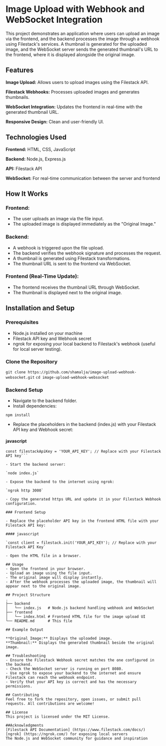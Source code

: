 # Image Upload with Webhook and WebSocket Integration #

This project demonstrates an application where users can upload an image via the frontend, and the backend processes the image through a webhook using Filestack's services. A thumbnail is generated for the uploaded image, and the WebSocket server sends the generated thumbnail's URL to the frontend, where it is displayed alongside the original image.

## Features

**Image Upload:** Allows users to upload images using the Filestack API.

**Filestack Webhooks:** Processes uploaded images and generates thumbnails.

**WebSocket Integration:** Updates the frontend in real-time with the generated thumbnail URL.

**Responsive Design:** Clean and user-friendly UI.

## Technologies Used

**Frontend:** HTML, CSS, JavaScript

**Backend:** Node.js, Express.js

**API:** Filestack API

**WebSocket:** For real-time communication between the server and frontend

## How It Works

### Frontend:

- The user uploads an image via the file input.
- The uploaded image is displayed immediately as the "Original Image."

### Backend:

- A webhook is triggered upon the file upload.
- The backend verifies the webhook signature and processes the request.
- A thumbnail is generated using Filestack transformations.
- The thumbnail URL is sent to the frontend via WebSocket.

### Frontend (Real-Time Update):

- The frontend receives the thumbnail URL through WebSocket.
- The thumbnail is displayed next to the original image.

## Installation and Setup

### Prerequisites

- Node.js installed on your machine
- Filestack API key and Webhook secret
- ngrok for exposing your local backend to Filestack's webhook (useful for local server testing).
  
### Clone the Repository

`git clone https://github.com/shamalja/image-upload-webhook-websocket.git`
`cd image-upload-webhook-websocket`

### Backend Setup

- Navigate to the backend folder.
- Install dependencies:

`npm install`

- Replace the placeholders in the backend (index.js) with your Filestack API key and Webhook secret:

#### javascript

```const secret = 'YOUR_WEBHOOK_SECRET'; // Replace with your Filestack webhook secret
const filestackApiKey = 'YOUR_API_KEY'; // Replace with your Filestack API key```

- Start the backend server:

`node index.js`

- Expose the backend to the internet using ngrok:

`ngrok http 3000`

- Copy the generated https URL and update it in your Filestack Webhook configuration.

### Frontend Setup

- Replace the placeholder API key in the frontend HTML file with your Filestack API key:

#### javascript

`const client = filestack.init('YOUR_API_KEY'); // Replace with your Filestack API Key`

- Open the HTML file in a browser.

## Usage
- Open the frontend in your browser.
- Upload an image using the file input.
- The original image will display instantly.
- After the webhook processes the uploaded image, the thumbnail will appear next to the original image.

## Project Structure
.
├── backend
│   └── index.js   # Node.js backend handling webhook and WebSocket
├── frontend
│   └── index.html # Frontend HTML file for the image upload UI
└── README.md      # This file

## Example Output

**Original Image:** Displays the uploaded image.
**Thumbnail:** Displays the generated thumbnail beside the original image.

## Troubleshooting
- Ensure the Filestack Webhook secret matches the one configured in the backend.
- Check the WebSocket server is running on port 8080.
- Use ngrok to expose your backend to the internet and ensure Filestack can reach the webhook endpoint.
- Verify that your API key is correct and has the necessary permissions.

## Contributing
Feel free to fork the repository, open issues, or submit pull requests. All contributions are welcome!

## License
This project is licensed under the MIT License.

##Acknowledgments
[Filestack API Documentation] (https://www.filestack.com/docs/)
[ngrok] (https://ngrok.com/) for exposing local servers
The Node.js and WebSocket community for guidance and inspiration
